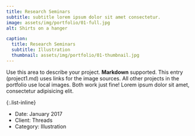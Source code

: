 ```yaml
---
title: Research Seminars
subtitle: subtitle lorem ipsum dolor sit amet consectetur.
image: assets/img/portfolio/01-full.jpg
alt: Shirts on a hanger

caption:
  title: Research Seminars
  subtitle: Illustration
  thumbnail: assets/img/portfolio/01-thumbnail.jpg
---
```

Use this area to describe your project. **Markdown** supported. This entry (project1.md) uses links for the image sources. All other projects in the portfolio use local images. Both work just fine! Lorem ipsum dolor sit amet, consectetur adipisicing elit. 

{:.list-inline}
- Date: January 2017
- Client: Threads
- Category: Illustration

